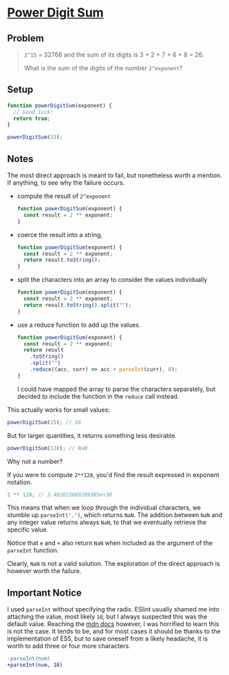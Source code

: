 # [Power Digit Sum](https://www.freecodecamp.org/learn/coding-interview-prep/project-euler/problem-16-power-digit-sum)

## Problem

> `2^15` = 32768 and the sum of its digits is 3 + 2 + 7 + 6 + 8 = 26.
>
> What is the sum of the digits of the number `2^exponent`?

## Setup

```js
function powerDigitSum(exponent) {
  // Good luck!
  return true;
}

powerDigitSum(15);
```

## Notes

The most direct approach is meant to fail, but nonetheless worth a mention. If anything, to see why the failure occurs.

- compute the result of `2^exponent`

  ```js
  function powerDigitSum(exponent) {
    const result = 2 ** exponent;
  }
  ```

- coerce the result into a string,

  ```js
  function powerDigitSum(exponent) {
    const result = 2 ** exponent;
    return result.toString();
  }
  ```

- split the characters into an array to consider the values individually

  ```js
  function powerDigitSum(exponent) {
    const result = 2 ** exponent;
    return result.toString().split("");
  }
  ```

- use a reduce function to add up the values.

  ```js
  function powerDigitSum(exponent) {
    const result = 2 ** exponent;
    return result
      .toString()
      .split("")
      .reduce((acc, curr) => acc + parseInt(curr), 0);
  }
  ```

  I could have mapped the array to parse the characters separately, but decided to include the function in the `reduce` call instead.

This actually works for small values:

```js
powerDigitSum(15); // 26
```

But for larger quantities, it returns something less desirable.

```js
powerDigitSum(128); // NaN
```

Why not a number?

If you were to compute `2**128`, you'd find the result expressed in exponent notation.

```js
2 ** 128; // 3.402823669209385e+38
```

This means that when we loop through the individual characters, we stumble up `parseInt('.')`, which returns `NaN`. The addition between `NaN` and any integer value returns always `NaN`, to that we eventually retrieve the specific value.

Notice that `e` and `+` also return `NaN` when included as the argument of the `parseInt` function.

Clearly, `NaN` is not a valid solution. The exploration of the direct approach is however worth the failure.

## Important Notice

I used `parseInt` without specifying the radix. ESlint usually shamed me into attaching the value, most likely `10`, but I always suspected this was the default value. Reaching the [mdn docs](https://developer.mozilla.org/en-US/docs/Web/JavaScript/Reference/Global_Objects/parseInt#Description) however, I was horrified to learn this is not the case. It tends to be, and for most cases it should be thanks to the implementation of ES5, but to save oneself from a likely headache, it is worth to add three or four more characters.

```diff
-parseInt(num)
+parseInt(num, 10)
```
